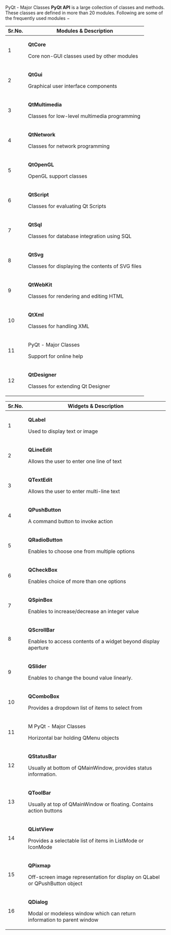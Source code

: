 
PyQt - Major Classes
**PyQt API** is a large collection of classes and methods. These classes are defined in more than 20 modules. Following are some of the frequently used modules −



|**Sr.No.**|**Modules & Description**|
| - | - |
|1|<p>**QtCore**</p><p>Core non-GUI classes used by other modules</p>|
|2|<p>**QtGui**</p><p>Graphical user interface components</p>|
|3|<p>**QtMultimedia**</p><p>Classes for low-level multimedia programming</p>|
|4|<p>**QtNetwork**</p><p>Classes for network programming</p>|
|5|<p>**QtOpenGL**</p><p>OpenGL support classes</p>|
|6|<p>**QtScript**</p><p>Classes for evaluating Qt Scripts</p>|
|7|<p>**QtSql**</p><p>Classes for database integration using SQL</p>|
|8|<p>**QtSvg**</p><p>Classes for displaying the contents of SVG files</p>|
|9|<p>**QtWebKit**</p><p>Classes for rendering and editing HTML</p>|
|10|<p>**QtXml**</p><p>Classes for handling XML</p>|
|11|<p>PyQt - Major Classes</p><p>Support for online help</p>|
|12|<p>**QtDesigner**</p><p>Classes for extending Qt Designer</p>|

|**Sr.No.**|**Widgets & Description**|
| - | - |
|1|<p>**QLabel**</p><p>Used to display text or image</p>|
|2|<p>**QLineEdit**</p><p>Allows the user to enter one line of text</p>|
|3|<p>**QTextEdit**</p><p>Allows the user to enter multi-line text</p>|
|4|<p>**QPushButton**</p><p>A command button to invoke action</p>|
|5|<p>**QRadioButton**</p><p>Enables to choose one from multiple options</p>|
|6|<p>**QCheckBox**</p><p>Enables choice of more than one options</p>|
|7|<p>**QSpinBox**</p><p>Enables to increase/decrease an integer value</p>|
|8|<p>**QScrollBar**</p><p>Enables to access contents of a widget beyond display aperture</p>|
|9|<p>**QSlider**</p><p>Enables to change the bound value linearly.</p>|
|10|<p>**QComboBox**</p><p>Provides a dropdown list of items to select from</p>|
|11|<p>M PyQt - Major Classes</p><p>Horizontal bar holding QMenu objects</p>|
|12|<p>**QStatusBar**</p><p>Usually at bottom of QMainWindow, provides status information.</p>|
|13|<p>**QToolBar**</p><p>Usually at top of QMainWindow or floating. Contains action buttons</p>|
|14|<p>**QListView**</p><p>Provides a selectable list of items in ListMode or IconMode</p>|
|15|<p>**QPixmap**</p><p>Off-screen image representation for display on QLabel or QPushButton object</p>|
|16|<p>**QDialog**</p><p>Modal or modeless window which can return information to parent window</p>|
